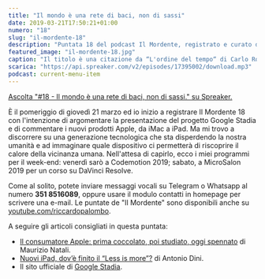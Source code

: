 ```yaml
---
title: "Il mondo è una rete di baci, non di sassi"
date: 2019-03-21T17:50:21+01:00
numero: "18"
slug: "il-mordente-18"
description: "Puntata 18 del podcast Il Mordente, registrato e curato da Riccardo Palombo."
featured_image: "il-mordente-18.jpg"
caption: "Il titolo è una citazione da “L'ordine del tempo“ di Carlo Rovelli. È al termine di un discorso sugli eventi (baci) e sulle cose (sassi). Sopra, il Sistema Internazionale delle unità di misura (SI)."
scarica: "https://api.spreaker.com/v2/episodes/17395002/download.mp3"
podcast: current-menu-item
---
```


<a class="spreaker-player" href="https://www.spreaker.com/episode/17395002" data-resource="episode_id=17395002" data-width="100%" data-height="200px" data-theme="light" data-playlist="false" data-playlist-continuous="false" data-autoplay="false" data-live-autoplay="false" data-chapters-image="true" data-episode-image-position="right" data-hide-logo="false" data-hide-likes="false" data-hide-comments="false" data-hide-sharing="false" data-hide-download="true" >Ascolta "#18 - Il mondo è una rete di baci, non di sassi." su Spreaker.</a>

È il pomeriggio di giovedì 21 marzo ed io inizio a registrare Il Mordente 18 con l'intenzione di argomentare la presentazione del progetto Google Stadia e di commentare i nuovi prodotti Apple, da iMac a iPad. Ma mi trovo a discorrere su una generazione tecnologica che sta disperdendo la nostra umanità e ad immaginare quale dispositivo ci permetterà di riscoprire il calore della vicinanza umana. Nell'attesa di capirlo, ecco i miei programmi per il week-end: venerdì sarò a Codemotion 2019; sabato, a MicroSalon 2019 per un corso su DaVinci Resolve.

Come al solito, potete inviare messaggi vocali su Telegram o Whatsapp al numero **351 8516089**, oppure usare il modulo contatti in homepage per scrivere una e-mail. Le puntate de "Il Mordente" sono disponibili anche su <a class="text-info" title="Canale Youtube Riccardo Palombo" href="https://www.youtube.com/riccardopalombo">youtube.com/riccardopalombo</a>.

A seguire gli articoli consigliati in questa puntata:
<ul>
<li><a class="text-info" href="https://www.saggiamente.com/2019/03/il-consumatore-apple-prima-coccolato-poi-studiato-oggi-spennato/" target="_blank" title="Leggi l'articolo Il consumatore Apple: prima coccolato, poi studiato, oggi spennato">Il consumatore Apple: prima coccolato, poi studiato, oggi spennato</a> di Maurizio Natali.</li>
<li><a class="text-info" href="https://www.macitynet.it/nuovi-ipad-dove-finito-il-less-is-more/" target="_blank" title="Leggi l'articolo Nuovi iPad, dov’è finito il “Less is more”">Nuovi iPad, dov’è finito il “Less is more”?</a> di Antonio Dini.</li>
<li>Il sito ufficiale di <a class="text-info" href="https://stadia.dev/" target="_blank" title="Vedi il sito Google Stadia">Google Stadia</a>.</li>
</ul>